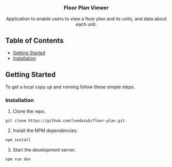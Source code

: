 <p align="center">
  <a href="https://github.com/leodaiub/floor-plan">
  </a>

  <h3 align="center">Floor Plan Viewer</h3>

  <p align="center">
   Application to enable users to view a floor plan and its units, and data about each unit.
  </p>
</p>

<!-- TABLE OF CONTENTS -->

## Table of Contents

- [Getting Started](#getting-started)
- [Installation](#installation)

## Getting Started

To get a local copy up and running follow these simple steps.

### Installation

1. Clone the repo.

```sh
git clone https://github.com/leodaiub/floor-plan.git
```

2. Install the NPM dependencies.

```sh
npm install
```

3. Start the development server.

```sh
npm run dev
```
